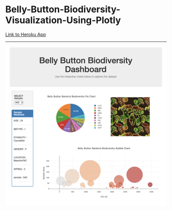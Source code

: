 # Belly-Button-Biodiversity-Visualization-Using-Plotly
[Link to Heroku App](https://belly-button-dashboard-cg.herokuapp.com/)

---

![Final Dashboard](BellyButtonBiodiversityApp/static/images/Final_Dashboard.png)